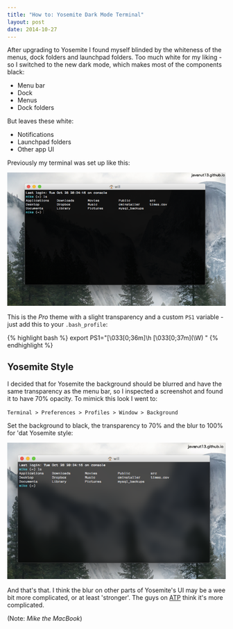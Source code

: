 ```yaml
---
title: "How to: Yosemite Dark Mode Terminal"
layout: post
date: 2014-10-27
---
```


After upgrading to Yosemite I found myself blinded by the whiteness of the menus, dock folders and launchpad folders. Too much white for my liking - so I switched to the new dark mode, which makes most of the components black:

+ Menu bar
+ Dock
+ Menus
+ Dock folders

But leaves these white:

+ Notifications
+ Launchpad folders
+ Other app UI

Previously my terminal was set up like this:

![Original terminal](/images/dark-mode-terminal-1.png)

This is the _Pro_ theme with a slight transparency and a custom `PS1` variable - just add this to your `.bash_profile`:

{% highlight bash %}
  export PS1="\[\033[0;36m\]\h \[\033[0;37m\](\W) "
{% endhighlight %}

## Yosemite Style

I decided that for Yosemite the background should be blurred and have the same transparency as the menu bar, so I inspected a screenshot and found it to have 70% opacity. To mimick this look I went to:

`Terminal > Preferences > Profiles > Window > Background`

Set the background to black, the transparency to 70% and the blur to 100% for 'dat Yosemite style:

![Blurred, transparent terminal](/images/dark-mode-terminal-2.png)

And that's that. I think the blur on other parts of Yosemite's UI may be a wee bit more complicated, or at least 'stronger'. The guys on [ATP](http://atp.fm/episodes/88) think it's more complicated.

(Note: _Mike the MacBook_)